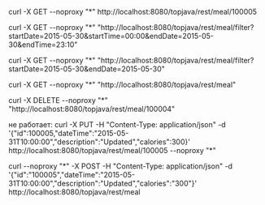 curl -X GET --noproxy "*" http://localhost:8080/topjava/rest/meal/100005

curl -X GET --noproxy "*" "http://localhost:8080/topjava/rest/meal/filter?startDate=2015-05-30&startTime=00:00&endDate=2015-05-30&endTime=23:10"

curl -X GET --noproxy "*" "http://localhost:8080/topjava/rest/meal/filter?startDate=2015-05-30&endDate=2015-05-30"

curl -X GET --noproxy "*" "http://localhost:8080/topjava/rest/meal"

curl -X DELETE --noproxy "*" "http://localhost:8080/topjava/rest/meal/100004"


не работает:
curl -X PUT -H "Content-Type: application/json" -d '{"id":100005,"dateTime":"2015-05-31T10:00:00","description":"Updated","calories":300}' http://localhost:8080/topjava/rest/meal/100005 --noproxy "*"

curl --noproxy "*" -X POST -H "Content-Type: application/json" -d '{"id":"100005","dateTime":"2015-05-31T10:00:00","description":"Updated","calories":"300"}' http://localhost:8080/topjava/rest/meal

